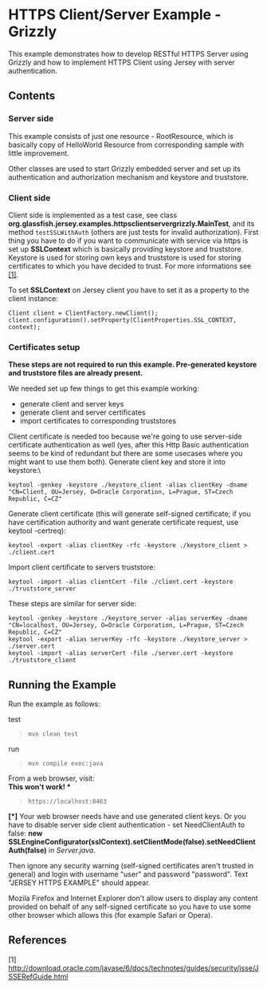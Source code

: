 <!--

    DO NOT ALTER OR REMOVE COPYRIGHT NOTICES OR THIS HEADER.

    Copyright (c) 2015 Oracle and/or its affiliates. All rights reserved.

    The contents of this file are subject to the terms of either the GNU
    General Public License Version 2 only ("GPL") or the Common Development
    and Distribution License("CDDL") (collectively, the "License").  You
    may not use this file except in compliance with the License.  You can
    obtain a copy of the License at
    http://glassfish.java.net/public/CDDL+GPL_1_1.html
    or packager/legal/LICENSE.txt.  See the License for the specific
    language governing permissions and limitations under the License.

    When distributing the software, include this License Header Notice in each
    file and include the License file at packager/legal/LICENSE.txt.

    GPL Classpath Exception:
    Oracle designates this particular file as subject to the "Classpath"
    exception as provided by Oracle in the GPL Version 2 section of the License
    file that accompanied this code.

    Modifications:
    If applicable, add the following below the License Header, with the fields
    enclosed by brackets [] replaced by your own identifying information:
    "Portions Copyright [year] [name of copyright owner]"

    Contributor(s):
    If you wish your version of this file to be governed by only the CDDL or
    only the GPL Version 2, indicate your decision by adding "[Contributor]
    elects to include this software in this distribution under the [CDDL or GPL
    Version 2] license."  If you don't indicate a single choice of license, a
    recipient has the option to distribute your version of this file under
    either the CDDL, the GPL Version 2 or to extend the choice of license to
    its licensees as provided above.  However, if you add GPL Version 2 code
    and therefore, elected the GPL Version 2 license, then the option applies
    and therefore, elected the GPL Version 2 license, then the option applies
    only if the new code is made subject to such option by the copyright
    holder.

-->

HTTPS Client/Server Example - Grizzly
=====================================

This example demonstrates how to develop RESTful HTTPS Server using
Grizzly and how to implement HTTPS Client using Jersey with server
authentication.

Contents
--------

### Server side

This example consists of just one resource - RootResource, which is
basically copy of HelloWorld Resource from corresponding sample with
little improvement.

Other classes are used to start Grizzly embedded server and set up its
authentication and authorization mechanism and keystore and truststore.

### Client side

Client side is implemented as a test case, see class
**org.glassfish.jersey.examples.httpsclientservergrizzly.MainTest**, and
its method `testSSLWithAuth` (others are just tests for invalid
authorization). First thing you have to do if you want to communicate
with service via https is set up **SSLContext** which is basically
providing keystore and truststore. Keystore is used for storing own keys
and truststore is used for storing certificates to which you have
decided to trust. For more informations see [\[1\]](#JSSERefGuide).

To set **SSLContext** on Jersey client you have to set it as a property
to the client instance:

    Client client = ClientFactory.newClient();
    client.configuration().setProperty(ClientProperties.SSL_CONTEXT, context);

### Certificates setup

**These steps are not required to run this example. Pre-generated
keystore and truststore files are already present.**

We needed set up few things to get this example working:

-   generate client and server keys
-   generate client and server certificates
-   import certificates to corresponding truststores

Client certificate is needed too because we're going to use server-side
certificate authentication as well (yes, after this Http Basic
authentication seems to be kind of redundant but there are some usecases
where you might want to use them both).
Generate client key and store it into keystore:\

    keytool -genkey -keystore ./keystore_client -alias clientKey -dname "CN=Client, OU=Jersey, O=Oracle Corporation, L=Prague, ST=Czech Republic, C=CZ"

Generate client certificate (this will generate self-signed certificate;
if you have certification authority and want generate certificate
request, use keytool -certreq):

    keytool -export -alias clientKey -rfc -keystore ./keystore_client > ./client.cert

Import client certificate to servers truststore:

    keytool -import -alias clientCert -file ./client.cert -keystore ./truststore_server

These steps are similar for server side:

    keytool -genkey -keystore ./keystore_server -alias serverKey -dname "CN=localhost, OU=Jersey, O=Oracle Corporation, L=Prague, ST=Czech Republic, C=CZ"
    keytool -export -alias serverKey -rfc -keystore ./keystore_server > ./server.cert
    keytool -import -alias serverCert -file ./server.cert -keystore ./truststore_client

Running the Example
-------------------

Run the example as follows:

test

>     mvn clean test

run

>     mvn compile exec:java

From a web browser, visit:\
 **This won't work! \***

> `https://localhost:8463`

**\[\*\]** Your web browser needs have and use generated client keys. Or
you have to disable server side client authentication - set NeedClientAuth to false:
**new SSLEngineConfigurator(sslContext).setClientMode(false).setNeedClientAuth(false)** in *Server.java*.

Then ignore any security warning (self-signed certificates aren't trusted in general)
and login with username "user" and password "password". Text "JERSEY
HTTPS EXAMPLE" should appear.

Mozila Firefox and Internet Explorer don't allow users to display any
content provided on behalf of any self-signed certificate so you have to
use some other browser which allows this (for example Safari or Opera).

References
----------

\[1\]
<http://download.oracle.com/javase/6/docs/technotes/guides/security/jsse/JSSERefGuide.html>
